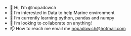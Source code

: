 - 👋 Hi, I’m @nopadowch
- 👀 I’m interested in Data to help Marine environment
- 🌱 I’m currently learning python, pandas and numpy
- 💞️ I’m looking to collaborate on anything!
- 📫 How to reach me email me nopadow.ch@hotmail.com

<!---
nopadowch/nopadowch is a ✨ special ✨ repository because its `README.md` (this file) appears on your GitHub profile.
You can click the Preview link to take a look at your changes.
--->
